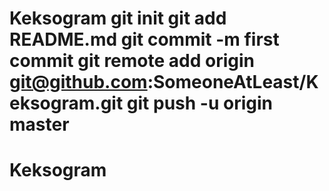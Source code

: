 # Keksogram git init git add README.md git commit -m first commit git remote add origin git@github.com:SomeoneAtLeast/Keksogram.git git push -u origin master
# Keksogram
